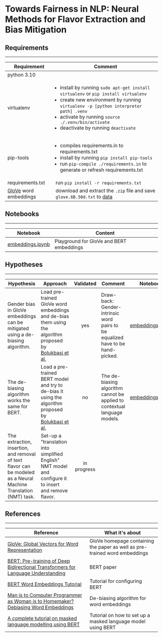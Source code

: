 # Towards Fairness in NLP: Neural Methods for Flavor Extraction and Bias Mitigation

## Requirements
---
Requirement | Comment
--- | ---
python 3.10 | 
virtualenv | <ul style="padding-left:0.9em;"><li>install by running `sudo apt-get install virtualenv` or `pip install virtualenv`</li><li>create new environment by running `virtualenv -p [python interpreter path] .venv`</li><li>activate by running `source ./.venv/bin/activate`</li><li>deactivate by running `deactivate`</li></ul>
pip-tools | <ul style="padding-left:0.9em;"><li>compiles requirements.in to requirements.txt</li><li>install by running `pip install pip-tools`</li><li>run `pip-compile ./requirements.in` to generate or refresh requirements.txt</li></ul>
requirements.txt | run `pip install -r requirements.txt`
[GloVe](https://nlp.stanford.edu/projects/glove/) word embeddings | download and extract the `.zip` file and save `glove.6B.50d.txt` to [data](./data)

## Notebooks
---
Notebook | Content
--- | ---
[embeddings.ipynb](./embeddings.ipynb) | Playground for GloVe and BERT embeddings

## Hypotheses
---
Hypothesis | Approach | Validated | Comment | Notebook | References
--- | --- | :---: | --- | --- | ---
Gender bias in GloVe embeddings can be mitigated using a de-biasing algorithm. | Load pre-trained GloVe word embeddings and de-bias them using the algorithm proposed by [Bolukbasi et al.](https://arxiv.org/abs/1607.06520) | yes | Draw-back: Gender-intrinsic word pairs to be equalized have to be hand-picked. | [embeddings.ipynb](./embeddings.ipynb) | <ul style="padding-left:0.9em;"></ul>
The de-biasing algorithm works the same for BERT. | Load a pre-trained BERT model and try to de-bias it using the algorithm proposed by [Bolukbasi et al.](https://arxiv.org/abs/1607.06520) | no | The de-biasing algorithm cannot be applied to contextual language models. | [embeddings.ipynb](./embeddings.ipynb) | <ul style="padding-left:0.9em;"></ul>
The extraction, insertion, and removal of text flavor can be modeled as a Neural Machine Translation (NMT) task. | Set-up a "translation into simplified English" NMT model and configure it to insert and remove flavor.  | in progress |  |  | <ul style="padding-left:0.9em;"></ul>

## References
---
Reference | What it's about
--- | ---
[GloVe: Global Vectors for Word Representation](https://nlp.stanford.edu/projects/glove/) | GloVe homepage containing the paper as well as pre-trained word embeddings
[BERT: Pre-training of Deep Bidirectional Transformers for Language Understanding](https://aclanthology.org/N19-1423/) | BERT paper
[BERT Word Embeddings Tutorial](https://mccormickml.com/2019/05/14/BERT-word-embeddings-tutorial/) | Tutorial for configuring BERT
[Man is to Computer Programmer as Woman is to Homemaker? Debiasing Word Embeddings](https://arxiv.org/abs/1607.06520) | De-biasing algorithm for word embeddings
[A complete tutorial on masked language modelling using BERT](https://analyticsindiamag.com/a-complete-tutorial-on-masked-language-modelling-using-bert/) | Tutorial on how to set up a masked language model using BERT


